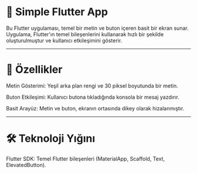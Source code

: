 # 📱 Simple Flutter App

Bu Flutter uygulaması, temel bir metin ve buton içeren basit bir ekran sunar. Uygulama, Flutter'ın temel bileşenlerini kullanarak hızlı bir şekilde oluşturulmuştur ve kullanıcı etkileşimini gösterir.

-----------------------------------------------------------------------------------

# 📌 Özellikler

Metin Gösterimi: Yeşil arka plan rengi ve 30 piksel boyutunda bir metin.

Buton Etkileşimi: Kullanıcı butona tıkladığında konsola bir mesaj yazdırır.

Basit Arayüz: Metin ve buton, ekranın ortasında dikey olarak hizalanmıştır.

-----------------------------------------------------------------------------------

# 🛠️ Teknoloji Yığını

Flutter SDK: Temel Flutter bileşenleri (MaterialApp, Scaffold, Text, ElevatedButton).
